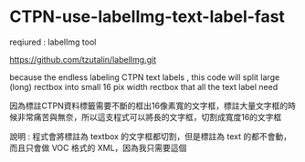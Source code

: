 # CTPN-use-labelImg-text-label-fast

reqiured :
labelImg tool 

https://github.com/tzutalin/labelImg.git



because the endless labeling CTPN text labels , this code will split large (long) rectbox into small 16 pix width rectbox 
that all the text label need

因為標註CTPN資料標籤需要不斷的框出16像素寬的文字框，標註大量文字框的時候非常痛苦與無奈，所以這支程式可以將長的文字框，切割成寬度16的文字框

說明 :
程式會將標註為 textbox 的文字框都切割，但是標註為 text 的都不會動，而且只會做 VOC 格式的 XML，因為我只需要這個


